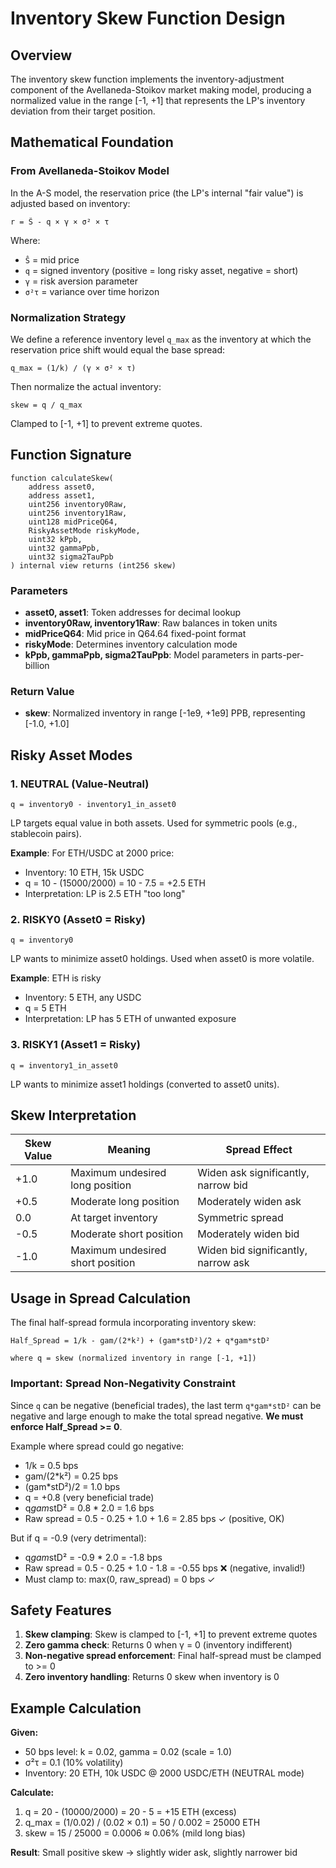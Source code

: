 # Inventory Skew Function Design

## Overview

The inventory skew function implements the inventory-adjustment component of the Avellaneda-Stoikov market making model, producing a normalized value in the range [-1, +1] that represents the LP's inventory deviation from their target position.

## Mathematical Foundation

### From Avellaneda-Stoikov Model

In the A-S model, the reservation price (the LP's internal "fair value") is adjusted based on inventory:

```
r = Ŝ - q × γ × σ² × τ
```

Where:
- `Ŝ` = mid price
- `q` = signed inventory (positive = long risky asset, negative = short)
- `γ` = risk aversion parameter
- `σ²τ` = variance over time horizon

### Normalization Strategy

We define a reference inventory level `q_max` as the inventory at which the reservation price shift would equal the base spread:

```
q_max = (1/k) / (γ × σ² × τ)
```

Then normalize the actual inventory:

```
skew = q / q_max
```

Clamped to [-1, +1] to prevent extreme quotes.

## Function Signature

```solidity
function calculateSkew(
    address asset0,
    address asset1,
    uint256 inventory0Raw,
    uint256 inventory1Raw,
    uint128 midPriceQ64,
    RiskyAssetMode riskyMode,
    uint32 kPpb,
    uint32 gammaPpb,
    uint32 sigma2TauPpb
) internal view returns (int256 skew)
```

### Parameters

- **asset0, asset1**: Token addresses for decimal lookup
- **inventory0Raw, inventory1Raw**: Raw balances in token units
- **midPriceQ64**: Mid price in Q64.64 fixed-point format
- **riskyMode**: Determines inventory calculation mode
- **kPpb, gammaPpb, sigma2TauPpb**: Model parameters in parts-per-billion

### Return Value

- **skew**: Normalized inventory in range [-1e9, +1e9] PPB, representing [-1.0, +1.0]

## Risky Asset Modes

### 1. NEUTRAL (Value-Neutral)
```
q = inventory0 - inventory1_in_asset0
```

LP targets equal value in both assets. Used for symmetric pools (e.g., stablecoin pairs).

**Example**: For ETH/USDC at 2000 price:
- Inventory: 10 ETH, 15k USDC
- q = 10 - (15000/2000) = 10 - 7.5 = +2.5 ETH
- Interpretation: LP is 2.5 ETH "too long"

### 2. RISKY0 (Asset0 = Risky)
```
q = inventory0
```

LP wants to minimize asset0 holdings. Used when asset0 is more volatile.

**Example**: ETH is risky
- Inventory: 5 ETH, any USDC
- q = 5 ETH
- Interpretation: LP has 5 ETH of unwanted exposure

### 3. RISKY1 (Asset1 = Risky)
```
q = inventory1_in_asset0
```

LP wants to minimize asset1 holdings (converted to asset0 units).

## Skew Interpretation

| Skew Value | Meaning | Spread Effect |
|------------|---------|---------------|
| +1.0 | Maximum undesired long position | Widen ask significantly, narrow bid |
| +0.5 | Moderate long position | Moderately widen ask |
| 0.0 | At target inventory | Symmetric spread |
| -0.5 | Moderate short position | Moderately widen bid |
| -1.0 | Maximum undesired short position | Widen bid significantly, narrow ask |

## Usage in Spread Calculation

The final half-spread formula incorporating inventory skew:

```
Half_Spread = 1/k - gam/(2*k²) + (gam*stD²)/2 + q*gam*stD²

where q = skew (normalized inventory in range [-1, +1])
```

### Important: Spread Non-Negativity Constraint

Since `q` can be negative (beneficial trades), the last term `q*gam*stD²` can be negative and large enough to make the total spread negative. **We must enforce Half_Spread >= 0**.

Example where spread could go negative:
- 1/k = 0.5 bps
- gam/(2*k²) = 0.25 bps
- (gam*stD²)/2 = 1.0 bps
- q = +0.8 (very beneficial trade)
- q*gam*stD² = 0.8 * 2.0 = 1.6 bps
- Raw spread = 0.5 - 0.25 + 1.0 + 1.6 = 2.85 bps ✓ (positive, OK)

But if q = -0.9 (very detrimental):
- q*gam*stD² = -0.9 * 2.0 = -1.8 bps  
- Raw spread = 0.5 - 0.25 + 1.0 - 1.8 = -0.55 bps ❌ (negative, invalid!)
- Must clamp to: max(0, raw_spread) = 0 bps ✓

## Safety Features

1. **Skew clamping**: Skew is clamped to [-1, +1] to prevent extreme quotes
2. **Zero gamma check**: Returns 0 when γ = 0 (inventory indifferent)
3. **Non-negative spread enforcement**: Final half-spread must be clamped to >= 0
4. **Zero inventory handling**: Returns 0 skew when inventory is 0

## Example Calculation

**Given:**
- 50 bps level: k = 0.02, gamma = 0.02 (scale = 1.0)
- σ²τ = 0.1 (10% volatility)
- Inventory: 20 ETH, 10k USDC @ 2000 USDC/ETH (NEUTRAL mode)

**Calculate:**
1. q = 20 - (10000/2000) = 20 - 5 = +15 ETH (excess)
2. q_max = (1/0.02) / (0.02 × 0.1) = 50 / 0.002 = 25000 ETH
3. skew = 15 / 25000 = 0.0006 ≈ 0.06% (mild long bias)

**Result**: Small positive skew → slightly wider ask, slightly narrower bid

